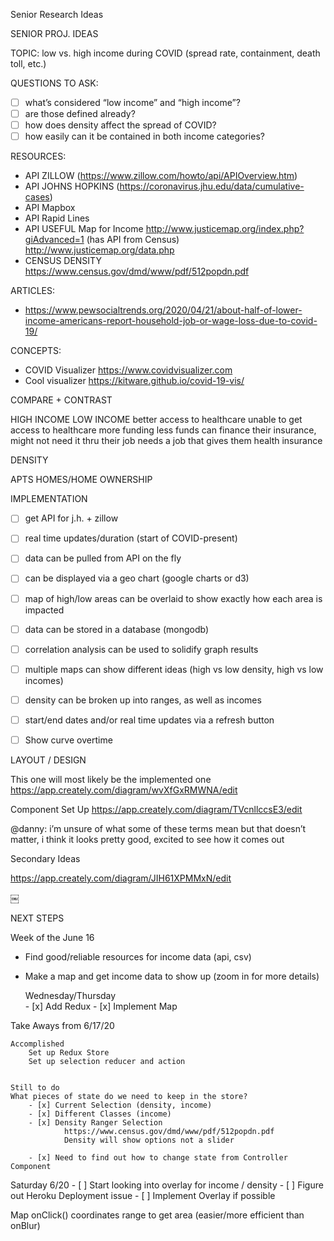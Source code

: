 
Senior Research Ideas


SENIOR PROJ. IDEAS

TOPIC: low vs. high income during COVID (spread rate, containment, death toll, etc.)


QUESTIONS TO ASK: 

- [ ] what’s considered “low income” and “high income”?
- [ ] are those defined already?
- [ ] how does density affect the spread of COVID?
- [ ] how easily can it be contained in both income categories?

RESOURCES:

- API ZILLOW (https://www.zillow.com/howto/api/APIOverview.htm)
- API JOHNS HOPKINS (https://coronavirus.jhu.edu/data/cumulative-cases)
- API Mapbox
- API Rapid Lines 
- API USEFUL Map for Income http://www.justicemap.org/index.php?giAdvanced=1  (has API from Census) 
	http://www.justicemap.org/data.php
- CENSUS DENSITY https://www.census.gov/dmd/www/pdf/512popdn.pdf




ARTICLES: 
- https://www.pewsocialtrends.org/2020/04/21/about-half-of-lower-income-americans-report-household-job-or-wage-loss-due-to-covid-19/

CONCEPTS: 

- COVID Visualizer https://www.covidvisualizer.com
- Cool visualizer https://kitware.github.io/covid-19-vis/


COMPARE + CONTRAST

HIGH INCOME	LOW INCOME
better access to healthcare 	unable to get access to healthcare
more funding	less funds
can finance their insurance, might not need it thru their job	needs a job that gives them health insurance

DENSITY

APTS	HOMES/HOME OWNERSHIP
	

IMPLEMENTATION


- [ ] get API for j.h. + zillow
- [ ] real time updates/duration (start of COVID-present)
- [ ] data can be pulled from API on the fly
- [ ] can be displayed via a geo chart (google charts or d3)
- [ ] map of high/low areas can be overlaid to show exactly how each area is impacted
- [ ] data can be stored in a database (mongodb)
- [ ] correlation analysis can be used to solidify graph results
- [ ] multiple maps can show different ideas (high vs low density, high vs low incomes)
- [ ] density can be broken up into ranges, as well as incomes
- [ ] start/end dates and/or real time updates via a refresh button
- [ ] Show curve overtime 




LAYOUT / DESIGN 

This one will most likely be the implemented one 
https://app.creately.com/diagram/wvXfGxRMWNA/edit


Component Set Up 
https://app.creately.com/diagram/TVcnllccsE3/edit


 @danny: i’m unsure of what some of these terms mean but that doesn’t matter, i think it looks pretty good, excited to see how it comes out

Secondary Ideas 

https://app.creately.com/diagram/JIH61XPMMxN/edit


￼







NEXT STEPS

Week of the June 16
- Find good/reliable resources for income data (api, csv)
- Make a map and get income data to show up (zoom in for more details)  

	Wednesday/Thursday 	
        - [x] Add Redux 
        - [x] Implement Map 



Take Aways from 6/17/20

	Accomplished 
		Set up Redux Store 
		Set up selection reducer and action 
	
	
	Still to do 	
	What pieces of state do we need to keep in the store?
        - [x] Current Selection (density, income) 
        - [x] Different Classes (income)
        - [x] Density Ranger Selection
				https://www.census.gov/dmd/www/pdf/512popdn.pdf
				Density will show options not a slider 	

        - [x] Need to find out how to change state from Controller Component

	


Saturday 6/20
        - [ ] Start looking into overlay for income / density 
        - [ ] Figure out Heroku Deployment issue 
        - [ ] Implement Overlay if possible 
	
Map 
	onClick() coordinates range to get area (easier/more efficient than onBlur)

